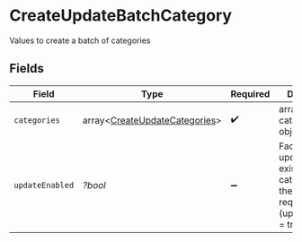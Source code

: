 # CreateUpdateBatchCategory

Values to create a batch of categories


## Fields

| Field                                                                                   | Type                                                                                    | Required                                                                                | Description                                                                             |
| --------------------------------------------------------------------------------------- | --------------------------------------------------------------------------------------- | --------------------------------------------------------------------------------------- | --------------------------------------------------------------------------------------- |
| `categories`                                                                            | array<[CreateUpdateCategories](../../models/shared/CreateUpdateCategories.md)>          | :heavy_check_mark:                                                                      | array of categories objects                                                             |
| `updateEnabled`                                                                         | *?bool*                                                                                 | :heavy_minus_sign:                                                                      | Facilitate to update the existing categories in the same request (updateEnabled = true) |